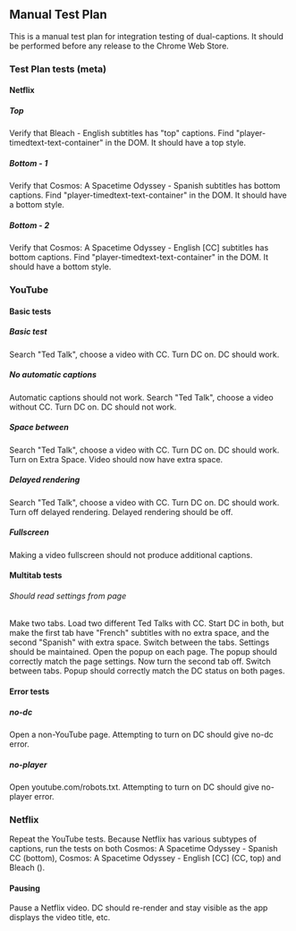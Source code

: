 ## Manual Test Plan
This is a manual test plan for integration testing of dual-captions. It should be performed before any release to the Chrome Web Store.

### Test Plan tests (meta)
#### Netflix 
##### Top
Verify that Bleach - English subtitles has "top" captions. Find "player-timedtext-text-container" in the DOM. It should have a top style.
##### Bottom - 1
Verify that Cosmos: A Spacetime Odyssey - Spanish subtitles has bottom captions. Find "player-timedtext-text-container" in the DOM. It should have a bottom style.
##### Bottom - 2
Verify that Cosmos: A Spacetime Odyssey - English \[CC\] subtitles has bottom captions. Find "player-timedtext-text-container" in the DOM. It should have a bottom style.

### YouTube
#### Basic tests
##### Basic test
Search "Ted Talk", choose a video with CC. Turn DC on. DC should work.

##### No automatic captions
Automatic captions should not work. Search "Ted Talk", choose a video without CC. Turn DC on. DC should not work.

##### Space between
Search "Ted Talk", choose a video with CC. Turn DC on. DC should work. Turn on Extra Space. Video should now have extra space.

##### Delayed rendering
Search "Ted Talk", choose a video with CC. Turn DC on. DC should work. Turn off delayed rendering. Delayed rendering should be off.

##### Fullscreen
Making a video fullscreen should not produce additional captions.

#### Multitab tests
###### Should read settings from page
Make two tabs. Load two different Ted Talks with CC. Start DC in both, but make the first tab have "French" subtitles with no extra space, and the second "Spanish" with extra space. Switch between the tabs. Settings should be maintained. Open the popup on each page. The popup should correctly match the page settings. Now turn the second tab off. Switch between tabs. Popup should correctly match the DC status on both pages.

#### Error tests
##### no-dc
Open a non-YouTube page. Attempting to turn on DC should give no-dc error.

##### no-player
Open youtube.com/robots.txt. Attempting to turn on DC should give no-player error.

### Netflix
Repeat the YouTube tests. Because Netflix has various subtypes of captions, run the tests on both Cosmos: A Spacetime Odyssey - Spanish CC (bottom), Cosmos: A Spacetime Odyssey - English \[CC\] (CC, top) and Bleach ().

#### Pausing
Pause a Netflix video. DC should re-render and stay visible as the app displays the video title, etc.
